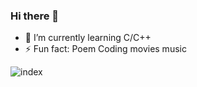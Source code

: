 ### Hi there 👋
- 🌱 I’m currently learning C/C++
- ⚡ Fun fact: Poem Coding movies music

![index](https://s2.loli.net/2023/12/21/kYcyGWRXij8qh5V.webp)

<!--
**DSYZayn/dsyzayn** is a ✨ _special_ ✨ repository because its `README.md` (this file) appears on your GitHub profile.

Here are some ideas to get you started:

- 🔭 I’m currently working on ...
- 🌱 I’m currently learning ...
- 👯 I’m looking to collaborate on ...
- 🤔 I’m looking for help with ...
- 💬 Ask me about ...
- 📫 How to reach me: ...
- 😄 Pronouns: ...
- ⚡ Fun fact: ...
-->
